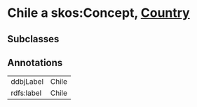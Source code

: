 # Chile a skos:Concept, [Country](/0.1/Country)

## Subclasses

## Annotations

|||
|-----|-----|
|ddbjLabel|Chile|
|rdfs:label|Chile|

